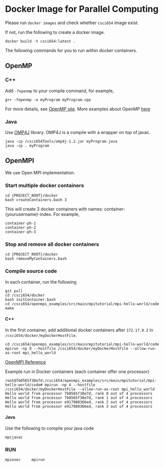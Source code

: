 # Docker Image for Parallel Computing

Please run ```docker images``` and check whether ```csci654``` image exist. 

If not, run the following to create a docker image. 
```
docker build -t csci654:latest .
```

The following commands for you to run within docker containers.

## OpenMP

### C++
Add ```-fopenmp``` to your compile command, for example,
```
g++ -fopenmp -o myProgram myProgram.cpp
``` 

For more details, see [OpenMP site](https://www.openmp.org/resources/openmp-compilers-tools/).
More examples about OpenMP [here](https://bisqwit.iki.fi/story/howto/openmp/)

### Java
Use [OMP4J](http://www.omp4j.org) library. OMP4J is a compile with a wrapper on top of javac. 
```
java -cp /csci654Tools/omp4j-1.2.jar myProgram.java
java -cp . myProgram
```



## OpenMPI
We use Open MPI implementation. 

### Start multiple docker containers
```
cd {PROJECT_ROOT}/docker
bash createContainers.bash 3
```
This will create 3 docker containers with names: container-{yourusername}-index. For example,
```
container-ph-1
container-ph-2
container-ph-3
```

### Stop and remove all docker containers
```
cd {PROJECT_ROOT}/docker
bash removeMyContainers.bash
```

### Compile source code

In each container, run the following
```
git pull
cd /csci654/docker
bash initContainer.bash
cd /csci654/openmpi_examples/src/main/mpitutorial/mpi-hello-world/code
make
```

#### C++

In the first container, add additional docker containers after ```172.17.0.2``` in ```/csci654/docker/myDockerHostFile```.

```
cd /csci654/openmpi_examples/src/main/mpitutorial/mpi-hello-world/code
mpirun -np 8 --hostfile /csci654/docker/myDockerHostFile --allow-run-as-root mpi_hello_world
```

[OpenMPI Reference](https://www.open-mpi.org/doc/current/)

Example run in Docker containers (each container offer one processor)
```
root@7b0565f38e7d:/csci654/openmpi_examples/src/main/mpitutorial/mpi-hello-world/code# mpirun -np 4 --hostfile /csci654/docker/myDockerHostFile --allow-run-as-root mpi_hello_world
Hello world from processor 7b0565f38e7d, rank 0 out of 4 processors
Hello world from processor 7b0565f38e7d, rank 1 out of 4 processors
Hello world from processor e917980366ed, rank 2 out of 4 processors
Hello world from processor e917980366ed, rank 3 out of 4 processors
```


#### Java
Use the following to compile your java code
```
mpijavac
```

### RUN
```
mpiexec     mpirun
```
